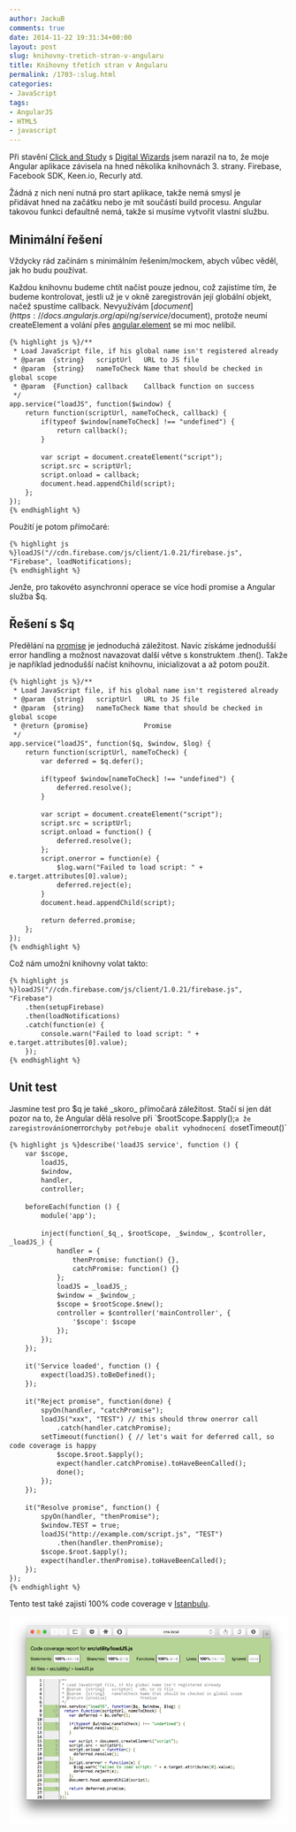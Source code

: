 ```yaml
---
author: JackuB
comments: true
date: 2014-11-22 19:31:34+00:00
layout: post
slug: knihovny-tretich-stran-v-angularu
title: Knihovny třetích stran v Angularu
permalink: /1703-:slug.html
categories:
- JavaScript
tags:
- AngularJS
- HTML5
- javascript
---
```


Při stavění [Click and Study](http://clickandstudy.com) s [Digital Wizards](https://www.dwgroup.cz) jsem narazil na to, že moje Angular aplikace závisela na hned několika knihovnách 3. strany. Firebase, Facebook SDK, Keen.io, Recurly atd.

Žádná z nich není nutná pro start aplikace, takže nemá smysl je přidávat hned na začátku nebo je mít součástí build procesu. Angular takovou funkci defaultně nemá, takže si musíme vytvořit vlastní službu.


## Minimální řešení


Vždycky rád začínám s minimálním řešením/mockem, abych vůbec věděl, jak ho budu používat.

Každou knihovnu budeme chtít načíst pouze jednou, což zajistíme tím, že budeme kontrolovat, jestli už je v okně zaregistrován její globální objekt, načež spustíme callback. Nevyužívám [$document](https://docs.angularjs.org/api/ng/service/$document), protože neumí createElement a volání přes [angular.element](https://docs.angularjs.org/api/ng/function/angular.element) se mi moc nelíbil.


    {% highlight js %}/**
     * Load JavaScript file, if his global name isn't registered already
     * @param  {string}   scriptUrl   URL to JS file
     * @param  {string}   nameToCheck Name that should be checked in global scope
     * @param  {Function} callback    Callback function on success
     */
    app.service("loadJS", function($window) {
    	return function(scriptUrl, nameToCheck, callback) {
    		if(typeof $window[nameToCheck] !== "undefined") {
    			return callback();
    		}

    		var script = document.createElement("script");
    		script.src = scriptUrl;
    		script.onload = callback;
    		document.head.appendChild(script);
    	};
    });
    {% endhighlight %}


Použití je potom přímočaré:


    {% highlight js %}loadJS("//cdn.firebase.com/js/client/1.0.21/firebase.js", "Firebase", loadNotifications);
    {% endhighlight %}


Jenže, pro takovéto asynchronní operace se více hodí promise a Angular služba $q.


## Řešení s $q


Předělání na [promise](https://docs.angularjs.org/api/ng/service/$q) je jednoduchá záležitost. Navíc získáme jednodušší error handling a možnost navazovat další větve s konstruktem .then(). Takže je například jednodušší načíst knihovnu, inicializovat a až potom použít.


    {% highlight js %}/**
     * Load JavaScript file, if his global name isn't registered already
     * @param  {string}   scriptUrl   URL to JS file
     * @param  {string}   nameToCheck Name that should be checked in global scope
     * @return {promise}              Promise
     */
    app.service("loadJS", function($q, $window, $log) {
    	return function(scriptUrl, nameToCheck) {
    		var deferred = $q.defer();

    		if(typeof $window[nameToCheck] !== "undefined") {
    			deferred.resolve();
    		}

    		var script = document.createElement("script");
    		script.src = scriptUrl;
    		script.onload = function() {
    			deferred.resolve();
    		};
    		script.onerror = function(e) {
    			$log.warn("Failed to load script: " + e.target.attributes[0].value);
    			deferred.reject(e);
    		}
    		document.head.appendChild(script);

    		return deferred.promise;
    	};
    });
    {% endhighlight %}


Což nám umožní knihovny volat takto:


    {% highlight js %}loadJS("//cdn.firebase.com/js/client/1.0.21/firebase.js", "Firebase")
    	.then(setupFirebase)
    	.then(loadNotifications)
    	.catch(function(e) {
    		console.warn("Failed to load script: " + e.target.attributes[0].value);
    	});
    {% endhighlight %}




## Unit test


Jasmine test pro $q je také _skoro_ přímočará záležitost. Stačí si jen dát pozor na to, že Angular dělá resolve při `$rootScope.$apply();` a že zaregistrování `onerror` chyby potřebuje obalit vyhodnocení do `setTimeout()`


    {% highlight js %}describe('loadJS service', function () {
        var $scope,
            loadJS,
            $window,
            handler,
            controller;

        beforeEach(function () {
            module('app');

            inject(function(_$q_, $rootScope, _$window_, $controller, _loadJS_) {
                handler = {
                    thenPromise: function() {},
                    catchPromise: function() {}
                };
                loadJS = _loadJS_;
                $window = _$window_;
                $scope = $rootScope.$new();
                controller = $controller('mainController', {
                    '$scope': $scope
                });
            });
        });

        it('Service loaded', function () {
            expect(loadJS).toBeDefined();
        });

        it("Reject promise", function(done) {
            spyOn(handler, "catchPromise");
            loadJS("xxx", "TEST") // this should throw onerror call
                .catch(handler.catchPromise);
            setTimeout(function() { // let's wait for deferred call, so code coverage is happy
                $scope.$root.$apply();
                expect(handler.catchPromise).toHaveBeenCalled();
                done();
            });
        });

        it("Resolve promise", function() {
            spyOn(handler, "thenPromise");
            $window.TEST = true;
            loadJS("http://example.com/script.js", "TEST")
                .then(handler.thenPromise);
            $scope.$root.$apply();
            expect(handler.thenPromise).toHaveBeenCalled();
        });
    });
    {% endhighlight %}


Tento test také zajistí 100% code coverage v [Istanbulu](http://gotwarlost.github.io/istanbul/).



![AngularJS - loadJS code coverage](/uploads/2014/12/SnÃ­mek-obrazovky-2014-12-21-v-23.57.02.png)
